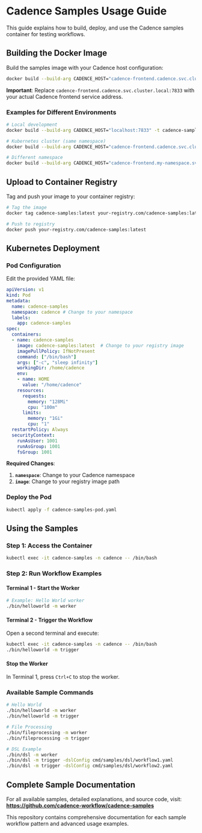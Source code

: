 # Cadence Samples Usage Guide

This guide explains how to build, deploy, and use the Cadence samples container for testing workflows.

## Building the Docker Image

Build the samples image with your Cadence host configuration:

```bash
docker build --build-arg CADENCE_HOST="cadence-frontend.cadence.svc.cluster.local:7833" -t cadence-samples:latest -f Dockerfile.samples .
```

**Important**: Replace `cadence-frontend.cadence.svc.cluster.local:7833` with your actual Cadence frontend service address.

### Examples for Different Environments

```bash
# Local development
docker build --build-arg CADENCE_HOST="localhost:7833" -t cadence-samples:latest -f Dockerfile.samples .

# Kubernetes cluster (same namespace)
docker build --build-arg CADENCE_HOST="cadence-frontend.cadence.svc.cluster.local:7833" -t cadence-samples:latest -f Dockerfile.samples .

# Different namespace
docker build --build-arg CADENCE_HOST="cadence-frontend.my-namespace.svc.cluster.local:7833" -t cadence-samples:latest -f Dockerfile.samples .
```

## Upload to Container Registry

Tag and push your image to your container registry:

```bash
# Tag the image
docker tag cadence-samples:latest your-registry.com/cadence-samples:latest

# Push to registry
docker push your-registry.com/cadence-samples:latest
```

## Kubernetes Deployment

### Pod Configuration

Edit the provided YAML file:

```yaml
apiVersion: v1
kind: Pod
metadata:
  name: cadence-samples
  namespace: cadence # Change to your namespace
  labels:
    app: cadence-samples
spec:
  containers:
  - name: cadence-samples
    image: cadence-samples:latest  # Change to your registry image
    imagePullPolicy: IfNotPresent
    command: ["/bin/bash"]
    args: ["-c", "sleep infinity"]
    workingDir: /home/cadence
    env:
    - name: HOME
      value: "/home/cadence"
    resources:
      requests:
        memory: "128Mi"
        cpu: "100m"
      limits:
        memory: "1Gi"
        cpu: "1"
  restartPolicy: Always
  securityContext:
    runAsUser: 1001
    runAsGroup: 1001
    fsGroup: 1001
```

**Required Changes**:
1. **`namespace`**: Change to your Cadence namespace
2. **`image`**: Change to your registry image path

### Deploy the Pod

```bash
kubectl apply -f cadence-samples-pod.yaml
```

## Using the Samples

### Step 1: Access the Container

```bash
kubectl exec -it cadence-samples -n cadence -- /bin/bash
```

### Step 2: Run Workflow Examples

#### Terminal 1 - Start the Worker
```bash
# Example: Hello World worker
./bin/helloworld -m worker
```

#### Terminal 2 - Trigger the Workflow
Open a second terminal and execute:
```bash
kubectl exec -it cadence-samples -n cadence -- /bin/bash
./bin/helloworld -m trigger
```

#### Stop the Worker
In Terminal 1, press `Ctrl+C` to stop the worker.

### Available Sample Commands

```bash
# Hello World
./bin/helloworld -m worker
./bin/helloworld -m trigger

# File Processing
./bin/fileprocessing -m worker
./bin/fileprocessing -m trigger

# DSL Example
./bin/dsl -m worker
./bin/dsl -m trigger -dslConfig cmd/samples/dsl/workflow1.yaml
./bin/dsl -m trigger -dslConfig cmd/samples/dsl/workflow2.yaml
```

## Complete Sample Documentation

For all available samples, detailed explanations, and source code, visit:
**https://github.com/cadence-workflow/cadence-samples**

This repository contains comprehensive documentation for each sample workflow pattern and advanced usage examples.